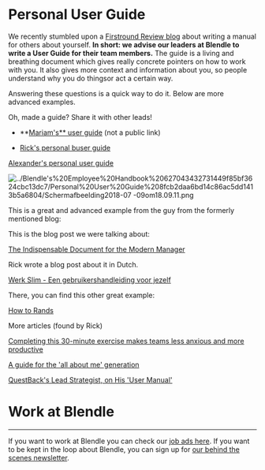# Personal User Guide

We recently stumbled upon a [Firstround Review blog](http://firstround.com/review/the-indispensable-document-for-the-modern-manager/) about writing a manual for others about yourself. **In short: we advise our leaders at Blendle to write a User Guide for their team members.** The guide is a living and breathing document which gives really concrete pointers on how to work with you. It also gives more context and information about you, so people understand why you do thingsor act a certain way.

Answering these questions is a quick way to do it. Below are more advanced examples.

Oh, made a guide? Share it with other leads!

- **[Mariam's** user guide](https://docs.google.com/document/d/1sEthJdCiFRUpJ_PlfvP5UBLkDeXPSSpMjq7AKUkVeO0/edit?usp=sharing) (not a public link)

- [Rick's personal buser guide](https://rickpastoor.com/userguide)

[Alexander's personal user guide](Personal%20User%20Guide%20c4cfa4e0683144aabf09ff955a5177be/Alexander's%20personal%20user%20guide%20e12c70a9ad9e4450924c012213e036c5.md)

![../Blendle's%20Employee%20Handbook%20627043432731449f85bf3624cbc13dc7/Personal%20User%20Guide%208fcb2daa6bd14c86ac5dd1413b5a6804/Schermafbeelding2018-07 -09om18.09.11.png](../Blendle's%20Employee%20Handbook%20627043432731449f85bf3624cbc13dc7/Personal%20User%20Guide%208fcb2daa6bd14c86ac5dd1413b5a6804/Schermafbeelding2018-07-09om18.09.11.png)

This is a great and advanced example from the guy from the formerly mentioned blog:

[](https://cdn.filestackcontent.com/SS7xTRITymhxGQQ37eaY)

This is the blog post we were talking about:

[The Indispensable Document for the Modern Manager](http://firstround.com/review/the-indispensable-document-for-the-modern-manager/)

Rick wrote a blog post about it in Dutch.

[Werk Slim - Een gebruikershandleiding voor jezelf](https://www.getrevue.co/profile/werkslim/issues/werk-slim-een-gebruikershandleiding-voor-jezelf-120623)

There, you can find this other great example: 

[How to Rands](http://randsinrepose.com/archives/how-to-rands/)

More articles (found by Rick)

[Completing this 30-minute exercise makes teams less anxious and more productive](https://qz.com/1046131/writing-a-user-manual-at-work-makes-teams-less-anxious-and-more-productive/)

[A guide for the 'all about me' generation](http://www.bbc.com/capital/story/20170318-writing-the-user-manual-for-yourself)

[QuestBack's Lead Strategist, on His 'User Manual'](https://www.nytimes.com/2013/03/31/business/questbacks-lead-strategist-on-his-user-manual.html)

# Work at Blendle

---

If you want to work at Blendle you can check our [job ads here](https://blendle.homerun.co/). If you want to be kept in the loop about Blendle, you can sign up for [our behind the scenes newsletter](https://blendle.homerun.co/yes-keep-me-posted/tr/apply?token=8092d4128c306003d97dd3821bad06f2).